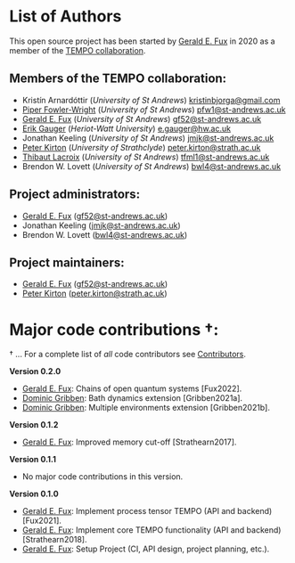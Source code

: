 List of Authors
===============

This open source project has been started by [Gerald E. Fux](https://github.com/gefux) in 2020 as a member of the [TEMPO collaboration](https://github.com/tempoCollaboration).

Members of the TEMPO collaboration:
-----------------------------------

- Kristín Arnardóttir (*University of St Andrews*) <kristinbjorga@gmail.com>
- [Piper Fowler-Wright](https://github.com/piperfw) (*University of St Andrews*) <pfw1@st-andrews.ac.uk>
- [Gerald E. Fux](https://github.com/gefux) (*University of St Andrews*) <gf52@st-andrews.ac.uk>
- [Erik Gauger](https://github.com/erikgauger) (*Heriot-Watt University*) <e.gauger@hw.ac.uk>
- Jonathan Keeling (*University of St Andrews*) <jmjk@st-andrews.ac.uk>
- [Peter Kirton](https://github.com/peterkirton) (*University of Strathclyde*) <peter.kirton@strath.ac.uk>
- [Thibaut Lacroix](https://github.com/tfmlaX) (*University of St Andrews*) <tfml1@st-andrews.ac.uk>
- Brendon W. Lovett (*University of St Andrews*) <bwl4@st-andrews.ac.uk>

Project administrators:
-----------------------

- [Gerald E. Fux](https://github.com/gefux) (<gf52@st-andrews.ac.uk>)
- Jonathan Keeling (<jmjk@st-andrews.ac.uk>)
- Brendon W. Lovett (<bwl4@st-andrews.ac.uk>)

Project maintainers:
--------------------
- [Gerald E. Fux](https://github.com/gefux) (<gf52@st-andrews.ac.uk>)
- [Peter Kirton](https://github.com/peterkirton) (<peter.kirton@strath.ac.uk>)


Major code contributions &dagger;:
==================================

&dagger; ... For a complete list of *all* code contributors see [Contributors](https://github.com/tempoCollaboration/TimeEvolvingMPO/graphs/contributors).

**Version 0.2.0**
- [Gerald E. Fux](https://github.com/gefux): Chains of open quantum systems [Fux2022].
- [Dominic Gribben](https://github.com/djgribben): Bath dynamics extension [Gribben2021a].
- [Dominic Gribben](https://github.com/djgribben): Multiple environments extension [Gribben2021b].

**Version 0.1.2**
- [Gerald E. Fux](https://github.com/gefux): Improved memory cut-off [Strathearn2017].

**Version 0.1.1**
- No major code contributions in this version.

**Version 0.1.0**
- [Gerald E. Fux](https://github.com/gefux): Implement process tensor TEMPO (API and backend) [Fux2021].
- [Gerald E. Fux](https://github.com/gefux): Implement core TEMPO functionality (API and backend) [Strathearn2018].
- [Gerald E. Fux](https://github.com/gefux): Setup Project (CI, API design, project planning, etc.).
